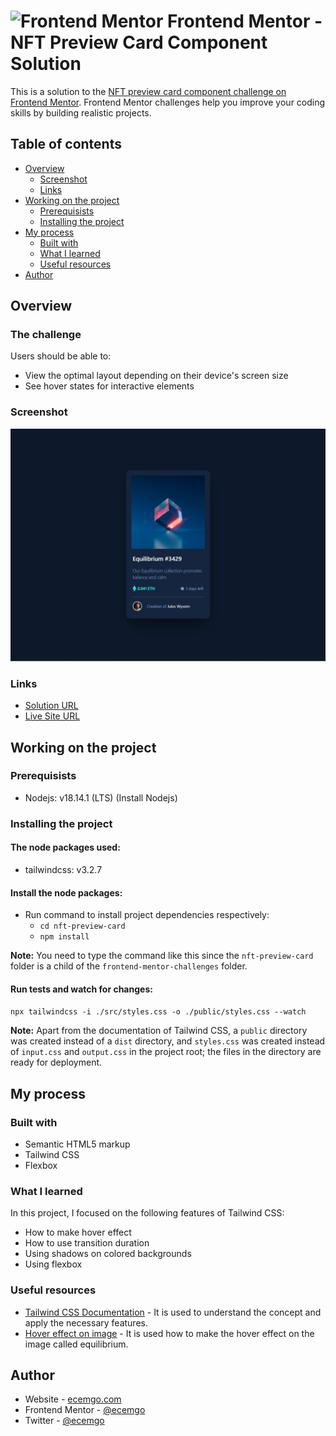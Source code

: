 # <img src="https://user-images.githubusercontent.com/13468728/222973742-9133bdb5-61f0-4f53-8b08-bb3c349e2056.png" title="Frontend Mentor" alt="Frontend Mentor" width="50" height="50"/> Frontend Mentor - NFT Preview Card Component Solution

This is a solution to the [NFT preview card component challenge on Frontend Mentor](https://www.frontendmentor.io/challenges/nft-preview-card-component-SbdUL_w0U). Frontend Mentor challenges help you improve your coding skills by building realistic projects.

## Table of contents

- [Overview](#overview)
  - [Screenshot](#screenshot)
  - [Links](#links)
- [Working on the project](#working-on-the-project)
  - [Prerequisists](#prerequisists)
  - [Installing the project](#installing-the-project)
- [My process](#my-process)
  - [Built with](#built-with)
  - [What I learned](#what-i-learned)
  - [Useful resources](#useful-resources)
- [Author](#author)

## Overview

### The challenge

Users should be able to:

- View the optimal layout depending on their device's screen size
- See hover states for interactive elements

### Screenshot

![](./public/images/nft.jpg)

### Links

- [Solution URL](https://github.com/ecemgo/frontend-mentor-challenges/tree/main/nft-preview-card)
- [Live Site URL](https://ecemgo-nft-preview-card.netlify.app/)

## Working on the project

### Prerequisists

- Nodejs: v18.14.1 (LTS) (Install Nodejs)

### Installing the project

#### The node packages used:

- tailwindcss: v3.2.7

#### Install the node packages:

- Run command to install project dependencies respectively:
  - `cd nft-preview-card`
  - `npm install`

**Note:** You need to type the command like this since the `nft-preview-card` folder is a child of the `frontend-mentor-challenges` folder.

#### Run tests and watch for changes:

`npx tailwindcss -i ./src/styles.css -o ./public/styles.css --watch`

**Note:** Apart from the documentation of Tailwind CSS, a `public` directory was created instead of a `dist` directory, and `styles.css` was created instead of `input.css` and `output.css` in the project root; the files in the directory are ready for deployment.

## My process

### Built with

- Semantic HTML5 markup
- Tailwind CSS
- Flexbox

### What I learned

In this project, I focused on the following features of Tailwind CSS:

- How to make hover effect
- How to use transition duration
- Using shadows on colored backgrounds
- Using flexbox

### Useful resources

- [Tailwind CSS Documentation](https://tailwindcss.com/docs/installation) - It is used to understand the concept and apply the necessary features.
- [Hover effect on image](https://tailwind-elements.com/docs/standard/components/hover-effects/) - It is used how to make the hover effect on the image called equilibrium.

## Author

- Website - [ecemgo.com](https://www.ecemgo.com/)
- Frontend Mentor - [@ecemgo](https://www.frontendmentor.io/profile/ecemgo)
- Twitter - [@ecemgo](https://twitter.com/ecemgo)
